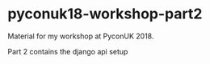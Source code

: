 # pyconuk18-workshop-part2
Material for my workshop at PyconUK 2018. 

Part 2 contains the django api setup 
